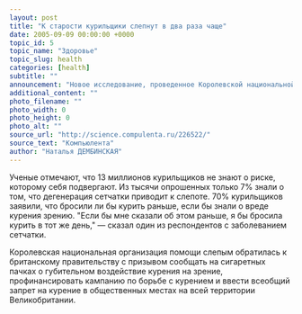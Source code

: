 ```yaml
---
layout: post
title: "К старости курильщики слепнут в два раза чаще"
date: 2005-09-09 00:00:00 +0000
topic_id: 5
topic_name: "Здоровье"
topic_slug: health
categories: [health]
subtitle: ""
announcement: "Новое исследование, проведенное Королевской национальной организацией помощи слепым подтвердило, что курение в той же степени связано с потерей зрения в старости, как и с возникновением рака легких. В докладе отмечается, что риск потерять зрение у курильщиков в два раза выше, чем у некурящих. Согласно выводам исследователей, у 54 тысяч курильщиков в старости развилась старческая дегенерация сетчатки, сообщает BBC News. Эта болезнь поражает центральную часть сетчатки и является основной причиной развития слепоты у 500 тысяч британцев, находящихся в возрасте старше 50 лет."
additional_content: ""
photo_filename: ""
photo_width: 0
photo_height: 0
photo_alt: ""
source_url: "http://science.compulenta.ru/226522/"
source_text: "Компьюлента"
author: "Наталья ДЕМБИНСКАЯ"
---
```

Ученые отмечают, что 13 миллионов курильщиков не знают о риске, которому себя подвергают. Из тысячи опрошенных только 7% знали о том, что дегенерация сетчатки приводит к слепоте. 70% курильщиков заявили, что бросили ли бы курить раньше, если бы знали о вреде курения зрению. "Если бы мне сказали об этом раньше, я бы бросила курить в тот же день," &mdash; сказал один из респондентов с заболеванием сетчатки.

Королевская национальная организация помощи слепым обратилась к британскому правительству с призывом сообщать на сигаретных пачках о губительном воздействие курения на зрение, профинансировать кампанию по борьбе с курением и ввести всеобщий запрет на курение в общественных местах на всей территории Великобритании.
